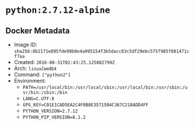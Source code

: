 # `python:2.7.12-alpine`

## Docker Metadata

- Image ID: `sha256:8b2171e895fde98b8e4a995154f3b5dacc83c5df29ebc575f985f881471cf7aa`
- Created: `2016-08-31T02:43:25.125882799Z`
- Arch: `linux`/`amd64`
- Command: `["python2"]`
- Environment:
  - `PATH=/usr/local/bin:/usr/local/sbin:/usr/local/bin:/usr/sbin:/usr/bin:/sbin:/bin`
  - `LANG=C.UTF-8`
  - `GPG_KEY=C01E1CAD5EA2C4F0B8E3571504C367C218ADD4FF`
  - `PYTHON_VERSION=2.7.12`
  - `PYTHON_PIP_VERSION=8.1.2`
